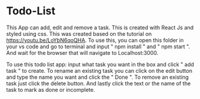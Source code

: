 # Todo-List
This App can add, edit and remove a task. This is created with React Js and styled using css. 
This was created based on the tutorial on https://youtu.be/LoYbN6qoQHA.
To use this, you can open this folder in your vs code and go to terminal and input " npm install " and " npm start ".
And wait for the browser that will navigate to Localhost:3000.

To use this todo list app:
input what task you want in the box and click " add task " to create.
To rename an existing task you can click on the edit button and type the name you want and click the " Done ".
To remove an existing task just click the delete button.
And lastly click the text or the name of the task to mark as done or incomplete.